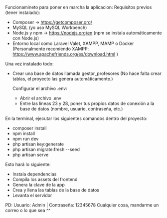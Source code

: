 Funcionamineto para poner en marcha la aplicacion:
Requisitos previos (tener instalado):
- Composer → https://getcomposer.org/
- MySQL (yo uso MySQL Workbench)
- Node.js y npm → https://nodejs.org/en (npm se instala automáticamente con Node.js)
- Entorno local como Laravel Valet, XAMPP, MAMP o Docker (Personalmente recomiendo XAMPP: https://www.apachefriends.org/es/download.html )

Una vez instalado todo:
- Crear una base de datos llamada gestor_profesores (No hace falta crear tablas, el proyecto las genera automáticamente.)
  
  Configurar el archivo .env:
    - Abrir el archivo .env
    - Entre las líneas 23 y 28, poner tus propios datos de conexión a la base de datos (nombre, usuario, contraseña, etc.)

En la terminal, ejecutar los siguientes comandos dentro del proyecto:
- composer install
- npm install
- npm run dev
- php artisan key:generate
- php artisan migrate:fresh --seed
- php artisan serve

Esto hará lo siguiente:
- Instala dependencias
- Compila los assets del frontend
- Genera la clave de la app
- Crea y llena las tablas de la base de datos
- Levanta el servidor
  
PD: Usuario: Admin | Contraseña: 12345678
Cualquier cosa, mandarme un correo o lo que sea ^^

